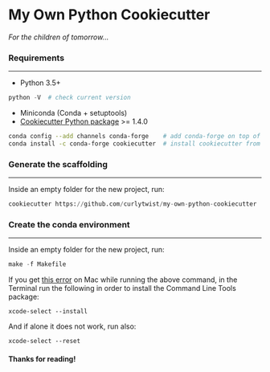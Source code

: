 # My Own Python Cookiecutter

_For the children of tomorrow..._

### Requirements
-----------
 - Python 3.5+

 ``` python
 python -V  # check current version
 ```

 - Miniconda (Conda + setuptools)
 - [Cookiecutter Python package](http://cookiecutter.readthedocs.org/en/latest/installation.html) >= 1.4.0

 ``` bash
 conda config --add channels conda-forge    # add conda-forge on top of channel lists
 conda install -c conda-forge cookiecutter  # install cookiecutter from conda-forge
 ```


### Generate the scaffolding
------------

Inside an empty folder for the new project, run:
``` python
cookiecutter https://github.com/curlytwist/my-own-python-cookiecutter
```

### Create the conda environment
------------

Inside an empty folder for the new project, run:
``` python
make -f Makefile    
```

If you get [this error](https://apple.stackexchange.com/questions/254380/why-am-i-getting-an-invalid-active-developer-path-when-attempting-to-use-git-a) on Mac while running the above command, in the Terminal run the following in order to install the Command Line Tools package:

 ```
 xcode-select --install     
```
 And if alone it does not work, run also:
 ```
 xcode-select --reset
 ```

#### Thanks for reading!
